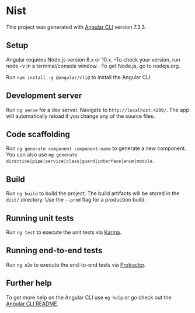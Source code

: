 # Nist

This project was generated with [Angular CLI](https://github.com/angular/angular-cli) version 7.3.3.

## Setup 
 Angular requires Node.js version 8.x or 10.x.
        -To check your version, run node -v in a terminal/console window.
        -To get Node.js, go to nodejs.org.
        
 Run `npm install -g @angular/cli@` to install  the Angular CLI 

## Development server

Run `ng serve` for a dev server. Navigate to `http://localhost:4200/`. The app will automatically reload if you change any of the source files.

## Code scaffolding

Run `ng generate component component-name` to generate a new component. You can also use `ng generate directive|pipe|service|class|guard|interface|enum|module`.

## Build

Run `ng build` to build the project. The build artifacts will be stored in the `dist/` directory. Use the `--prod` flag for a production build.

## Running unit tests

Run `ng test` to execute the unit tests via [Karma](https://karma-runner.github.io).

## Running end-to-end tests

Run `ng e2e` to execute the end-to-end tests via [Protractor](http://www.protractortest.org/).

## Further help

To get more help on the Angular CLI use `ng help` or go check out the [Angular CLI README](https://github.com/angular/angular-cli/blob/master/README.md).
